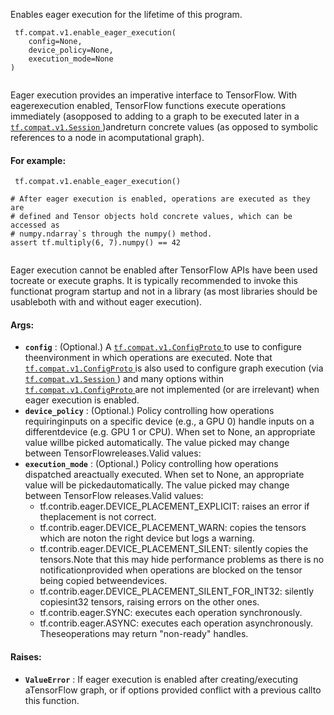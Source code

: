 Enables eager execution for the lifetime of this program.

```
 tf.compat.v1.enable_eager_execution(
    config=None,
    device_policy=None,
    execution_mode=None
)
 
```

Eager execution provides an imperative interface to TensorFlow. With eagerexecution enabled, TensorFlow functions execute operations immediately (asopposed to adding to a graph to be executed later in a [ `tf.compat.v1.Session` ](https://tensorflow.google.cn/api_docs/python/tf/compat/v1/Session))andreturn concrete values (as opposed to symbolic references to a node in acomputational graph).

#### For example:


```
 tf.compat.v1.enable_eager_execution()

# After eager execution is enabled, operations are executed as they are
# defined and Tensor objects hold concrete values, which can be accessed as
# numpy.ndarray`s through the numpy() method.
assert tf.multiply(6, 7).numpy() == 42
 
```

Eager execution cannot be enabled after TensorFlow APIs have been used tocreate or execute graphs. It is typically recommended to invoke this functionat program startup and not in a library (as most libraries should be usableboth with and without eager execution).

#### Args:
- **`config`** : (Optional.) A [ `tf.compat.v1.ConfigProto` ](https://tensorflow.google.cn/api_docs/python/tf/compat/v1/ConfigProto) to use to configure theenvironment in which operations are executed. Note that[ `tf.compat.v1.ConfigProto` ](https://tensorflow.google.cn/api_docs/python/tf/compat/v1/ConfigProto) is also used to configure graph execution (via[ `tf.compat.v1.Session` ](https://tensorflow.google.cn/api_docs/python/tf/compat/v1/Session)) and many options within [ `tf.compat.v1.ConfigProto` ](https://tensorflow.google.cn/api_docs/python/tf/compat/v1/ConfigProto)are not implemented (or are irrelevant) when eager execution is enabled.
- **`device_policy`** : (Optional.) Policy controlling how operations requiringinputs on a specific device (e.g., a GPU 0) handle inputs on a differentdevice  (e.g. GPU 1 or CPU). When set to None, an appropriate value willbe picked automatically. The value picked may change between TensorFlowreleases.Valid values:
- **`execution_mode`** : (Optional.) Policy controlling how operations dispatched areactually executed. When set to None, an appropriate value will be pickedautomatically. The value picked may change between TensorFlow releases.Valid values:
    - tf.contrib.eager.DEVICE_PLACEMENT_EXPLICIT: raises an error if theplacement is not correct.
    - tf.contrib.eager.DEVICE_PLACEMENT_WARN: copies the tensors which are noton the right device but logs a warning.
    - tf.contrib.eager.DEVICE_PLACEMENT_SILENT: silently copies the tensors.Note that this may hide performance problems as there is no notificationprovided when operations are blocked on the tensor being copied betweendevices.
    - tf.contrib.eager.DEVICE_PLACEMENT_SILENT_FOR_INT32: silently copiesint32 tensors, raising errors on the other ones.
    - tf.contrib.eager.SYNC: executes each operation synchronously.
    - tf.contrib.eager.ASYNC: executes each operation asynchronously. Theseoperations may return "non-ready" handles.


#### Raises:
- **`ValueError`** : If eager execution is enabled after creating/executing aTensorFlow graph, or if options provided conflict with a previous callto this function.
